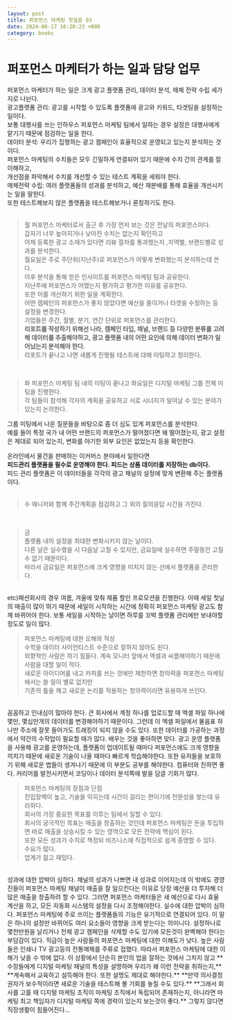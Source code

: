 ```yaml
---
layout: post
title: 퍼포먼스 마케팅 첫걸음 03
date: 2024-06-17 16:20:23 +090
category: books
---
```


# 퍼포먼스 마케터가 하는 일과 담당 업무    

퍼포먼스 마케터가 하는 일은 크게 광고 플랫폼 관리, 데이터 분석, 매체 전략 수립 세가지로 나뉜다.  
광고플랫폼 관리: 광고를 시작할 수 있도록 플랫폼에 광고와 키워드, 타겟팅을 설정하는 일이다.  
보통 대행사를 쓰는 인하우스 퍼포먼스 마케팅 팀에서 일하는 경우 설정은 대행사에게 맡기기 때문에 점검하는 일을 한다.  
데이터 분석: 우리가 집행하는 광고 캠페인이 효율적으로 운영되고 있는지 분석하는 것이다.  
퍼포먼스 마케팅의 수치들은 모두 긴밀하게 연결되어 있기 때문에 수치 간의 관계를 잘 이해하고,  
개선점을 파악해서 수치를 개선할 수 있는 테스트 계획을 세워야 한다.  
매체전략 수립: 여러 플랫폼들의 성과를 분석하고, 예산 재분배를 통해 효율을 개선시키는 일을 말한다.  
또한 테스트해보지 않은 플랫폼을 테스트해보거나 론칭하기도 한다.  
<br>  

> 월 
퍼포먼스 마케터로서 출근 후 가장 먼저 보는 것은 전날의 퍼포먼스이다.  
갑자기 너무 높아지거나 낮아진 수치는 없는지 확인하고  
어제 등록한 광고 소재가 있다면 리뷰 절차를 통과했는지 ,지역별, 브랜드별로 성과를 분석한다.  
월요일은 주로 주단위(지난주)로 퍼포먼스가 어떻게 변화했는지 분석하는데 쓴다.  
이후 분석을 통해 얻은 인사이트를 퍼포먼스 마케팅 팀과 공유한다.  
지난주에 퍼포먼스가 어땠는지 평가하고 평가한 이유를 공유한다.  
또한 이를 개선하기 위한 일을 계획한다.  
어떤 캠페인의 퍼포먼스가 좋지 않았다면 예산을 줄이거나 타겟을 수정하는 등 설정을 변경한다.  
기업들은 주간, 월별, 분기, 연간 단위로 퍼포먼스를 관리한다.  
**리포트를 작성하기 위해선 나라, 캠페인 타입, 채널, 브랜드 등 다양한 분류를 고려해 데이터를 추출해야하고, 광고 플랫폼 내의 어떤 요인에 의해 데이터 변화가 일어났는지 분석해야 한다.**  
리포트가 끝나고 나면 새롭게 진행될 테스트에 대해 미팅하고 정리한다.  
<br>

> 화
퍼포먼스 마케팅 팀 내의 미팅이 끝나고 화요일은 디지털 마케팅 그룹 전체 미팅을 진행한다.  
각 팀들이 참석해 각자의 계획을 공유하고 서로 시너지가 일어날 수 있는 분야가 있는지 논의한다.  

그룹 미팅에서 나온 질문들을 바탕으로 좀 더 심도 있게 퍼포먼스를 분석한다.  
예를 들어 특정 국가 내 어떤 브랜드의 퍼포먼스가 떨어졌다면 왜 떨어졌는지, 광고 설정은 제대로 되어 있는지, 변화를 야기한 외부 요인은 없었는지 등을 확인한다.  

온라인에서 물건을 판매하는 이커머스 분야에서 일한다면  
**피드관리 플랫폼을 필수로 운영해야 한다. 피드는 상품 데이터를 저장하는 db이다.**  
피드 관리 플랫폼은 이 데이터들을 각각의 광고 채널의 설정에 맞게 변환해 주는 플랫폼이다.  
<br>  

> 수
매니저와 함께 주간계획을 점검하고 그 외의 질의응답 시간을 가진다.  
<br>  

> 금  
플랫폼 내의 설정을 최대한 변화시키지 않는 날이다.  
다른 날은 실수했을 시 다음날 고칠 수 있지만, 금요일에 실수하면 주말동안 고칠 수 없기 때문이다.  
따라서 금요일은 퍼포먼스에 크게 영향을 미치지 않는 선에서 플랫폼을 관리한다.  
<br>  
etc)패션회사의 경우  
여름, 겨울에 맞춰 제품 할인 프로모션을 진행한다.  
이때 세일 첫날의 매출이 많이 뛰기 때문에 세일이 시작하는 시간에 정확히 퍼포먼스 마케팅 광고도 함께 바뀌어야 한다.  
보통 세일을 시작하는 날이면 하루를 꼬박 플랫폼 관리에만 보내야할 정도로 일이 많다.  
<br>  

> 퍼포먼스 마케팅에 대한 오해와 적성  
수학을 데이터 사이언티스트 수준으로 잘하지 않아도 된다.  
외향적인 사람은 하기 힘들다. 계속 모니터 앞에서 엑셀과 씨름해야하기 때문에 사람을 대할 일이 적다.  
새로운 아이디어를 내고 카피를 쓰는 것에만 제한하면 창의력을 퍼포먼스 마케팅에서는 쓸 일이 별로 없지만  
기존의 틀을 깨고 새로운 논리를 적용하는 창의력이라면 유용하게 쓰인다.  
<br>  
꼼꼼하고 인내심이 많아야 한다.  
큰 회사에서 계정 하나를 업로드할 때 엑셀 파일 하나에 몇만, 몇십만개의 데이터를 변경해야하기 때문이다.  
그런데 이 엑셀 파일에서 물음표 하나만 주소에 잘못 들어가도 트래킹이 되지 않을 수도 있다.  
또한 데이터를 가공하는 과정에서 약간의 수작업이 필요할 때가 많다.  
배우는 것을 좋아하면 맞다.  
광고 운영 플랫폼을 사용해 광고를 운영하는데, 플랫폼이 업데이트될 때마다 퍼포먼스에도 크게 영향을 끼치기 때문에 새로운 기술이 나올 때마다 빠르게 학습해야한다.  
또한 유저들을 보호하기 위해 새로운 법들이 생겨나기 때문에 이 부분도 공부를 해야한다.  
컴퓨터와 친하면 좋다.  
커리어를 발전시키면서 코딩이나 데이터 분석쪽에 발을 담글 기회가 많다.    
<br>  

> 퍼포먼스 마케팅의 장점과 단점  
진입장벽이 높고, 기술을 익히는데 시간이 걸리는 편이기에 전문성을 쌓는데 유리하다.  
회사의 가장 중요한 목표를 이루는 팀에서 일할 수 있다.  
회사의 궁극적인 목표는 매출을 창출하는 것인데 퍼포먼스 마케팅은 돈을 투입하면 바로 매출을 상승시킬 수 있는 영역으로 모든 전략에 핵심이 된다.  
또한 모든 성과가 수치로 책정되 비즈니스에 직접적으로 쉽게 증명할 수 있다.  
수요가 많다.  
업계가 젊고 재밌다.  
<br>  
성과에 대한 압박이 심하다. 채널의 성과가 나쁘면 내 성과로 이어지는데 이 밖에도 경영진들이 퍼포먼스 마케팅 채널이 매출을 잘 일으킨다는 이유로 당장 예산을 더 투자해  
더 많은 매출을 창출하려 할 수 있다. 그러면 퍼포먼스 마케터들은 새 예산으로 다시 효율 계산을 하고, 모든 자동화 시스템의 설정을 다시 조정해야한다.  
실수에 대한 압박이 심하다.  
퍼포먼스 마케팅에 주로 쓰이는 플랫폼들의 기능은 유기적으로 연결되어 있다.  
이 말은 하나의 설정만 바뀌어도 여러 요소들이 영향을 크게 받는다는 의미니다.  
설정하나로 몇천만원을 날리거나 전체 광고 캠페인을 삭제할 수도 있기에 모든것이 완벽해야 한다는 부담감이 있다.  
직급이 높은 사람들의 퍼포먼스 마케팅에 대한 이해도가 낮다.  
높은 사람들은 인쇄나 TV 광고등의 전통매체를 주류로 접했다. 따라서 퍼포먼스 마케팅에 대한 이해가 낮을 수 밖에 없다. 
이 상황에서 단순히 본인의 업을 잘하는 것에서 그치지 않고 **수장들에게 디지털 마케팅 채널의 특성을 설명하며 우리가 왜 이런 전략을 취하는지,**  
**계속해서 교육하고 설득해야 한다. 또한 설명도 제대로 해야한다.**  
**만약 의사결정권자가 보수적이라면 새로운 기술을 테스트해 볼 기회를 놓칠 수도 있다.**  
**그래서 회사를 고를 때 디지털 마케팅 조직이 마케팅 조직에서 독립되어 존재하는지, 아니라면 마케팅 최고 책임자가 디지털 마케팅 쪽에 경력이 있는지 보는것이 좋다.**  
그렇지 않다면 직장생활이 힘들어진다...  
